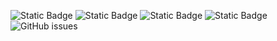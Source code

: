 ![Static Badge](https://img.shields.io/badge/blacklists-60-000000) ![Static Badge](https://img.shields.io/badge/blacklisted-2910839-cc0000) ![Static Badge](https://img.shields.io/badge/whitelisted-2243-00CC00) ![Static Badge](https://img.shields.io/badge/streaming_blacklist-28107-000000) ![GitHub issues](https://img.shields.io/github/issues/fabriziosalmi/blacklists)
